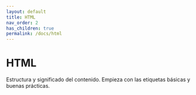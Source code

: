 ```yaml
---
layout: default
title: HTML
nav_order: 2
has_children: true
permalink: /docs/html
---
```


# HTML
Estructura y significado del contenido. Empieza con las etiquetas básicas y buenas prácticas.